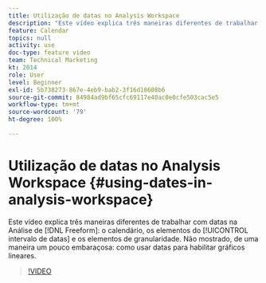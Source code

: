 ```yaml
---
title: Utilização de datas no Analysis Workspace
description: "Este vídeo explica três maneiras diferentes de trabalhar com datas na Análise de forma livre: o calendário, os elementos do intervalo de datas e os elementos de granularidade. Não mostrado, de uma maneira um pouco embaraçosa: como usar datas para habilitar gráficos lineares. "
feature: Calendar
topics: null
activity: use
doc-type: feature video
team: Technical Marketing
kt: 2014
role: User
level: Beginner
exl-id: 5b738273-867e-4eb9-bab2-3f16d18608b6
source-git-commit: 84984ad9bf65cfc69117e40ac0e0cfe503cac5e5
workflow-type: tm+mt
source-wordcount: '79'
ht-degree: 100%

---
```


# Utilização de datas no Analysis Workspace {#using-dates-in-analysis-workspace}

Este vídeo explica três maneiras diferentes de trabalhar com datas na Análise de [!DNL Freeform]: o calendário, os elementos do [!UICONTROL intervalo de datas] e os elementos de granularidade. Não mostrado, de uma maneira um pouco embaraçosa: como usar datas para habilitar gráficos lineares.

>[!VIDEO](https://video.tv.adobe.com/v/24136/?quality=12&learn=on)
